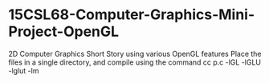 # 15CSL68-Computer-Graphics-Mini-Project-OpenGL
2D Computer Graphics Short Story using various OpenGL features
Place the files in a single directory, and compile using the command cc p.c -lGL -lGLU -lglut -lm
